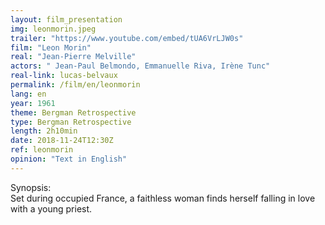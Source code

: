 ```yaml
---
layout: film_presentation
img: leonmorin.jpeg
trailer: "https://www.youtube.com/embed/tUA6VrLJW0s"
film: "Leon Morin"
real: "Jean-Pierre Melville"
actors: " Jean-Paul Belmondo, Emmanuelle Riva, Irène Tunc"
real-link: lucas-belvaux
permalink: /film/en/leonmorin
lang: en
year: 1961
theme: Bergman Retrospective
type: Bergman Retrospective
length: 2h10min
date: 2018-11-24T12:30Z
ref: leonmorin
opinion: "Text in English" 
---
```



<span class="name"> Synopsis:</span> <br/>
<span class="resumefilm"> Set during occupied France, a faithless woman finds herself falling in love with a young priest.  </span>

